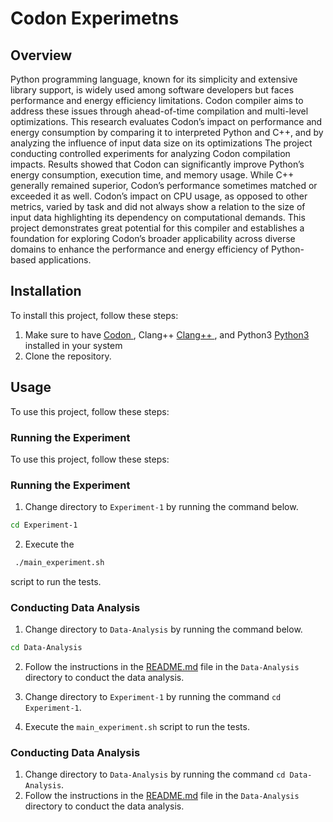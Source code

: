 # Codon Experimetns

## Overview
Python programming language, known for its simplicity and extensive library support, is widely used among software developers but faces performance and energy efficiency limitations. Codon compiler aims to address these issues through ahead-of-time compilation and multi-level optimizations. This research evaluates Codon’s impact on performance and energy consumption by comparing it to interpreted Python and C++, and by analyzing the influence of input data size on its optimizations The project conducting controlled experiments for analyzing Codon compilation impacts. Results showed that Codon can significantly improve Python’s energy consumption, execution time, and memory usage. While C++ generally remained superior, Codon’s performance sometimes matched or exceeded it as well. Codon’s impact on CPU usage, as opposed to other metrics, varied by task and did not always show a relation to the size of input data highlighting its dependency on computational demands. This project demonstrates great potential for this compiler and establishes a foundation for exploring Codon’s broader applicability across diverse domains to enhance the performance and energy efficiency of Python-based applications.

## Installation

To install this project, follow these steps:
1. Make sure to have [Codon ](https://github.com/exaloop/codon), Clang++ [Clang++ ](https://clang.llvm.org/get_started.html), and Python3 [Python3 ](https://www.python.org/downloads/) installed in your system
2. Clone the repository.

## Usage
To use this project, follow these steps:

### Running the Experiment
To use this project, follow these steps:

### Running the Experiment
1. Change directory to `Experiment-1` by running the command below.
```bash
cd Experiment-1
```
2. Execute the 
```bash
 ./main_experiment.sh
```
script to run the tests.

### Conducting Data Analysis

1. Change directory to `Data-Analysis` by running the command below.

```bash
cd Data-Analysis
```
2. Follow the instructions in the [README.md](./Data-Analysis/README.md) file in the `Data-Analysis` directory to conduct the data analysis.

1. Change directory to `Experiment-1` by running the command `cd Experiment-1`.
2. Execute the `main_experiment.sh` script to run the tests.

### Conducting Data Analysis
1. Change directory to `Data-Analysis` by running the command `cd Data-Analysis`.
2. Follow the instructions in the [README.md](./Data-Analysis/README.md) file in the `Data-Analysis` directory to conduct the data analysis.


